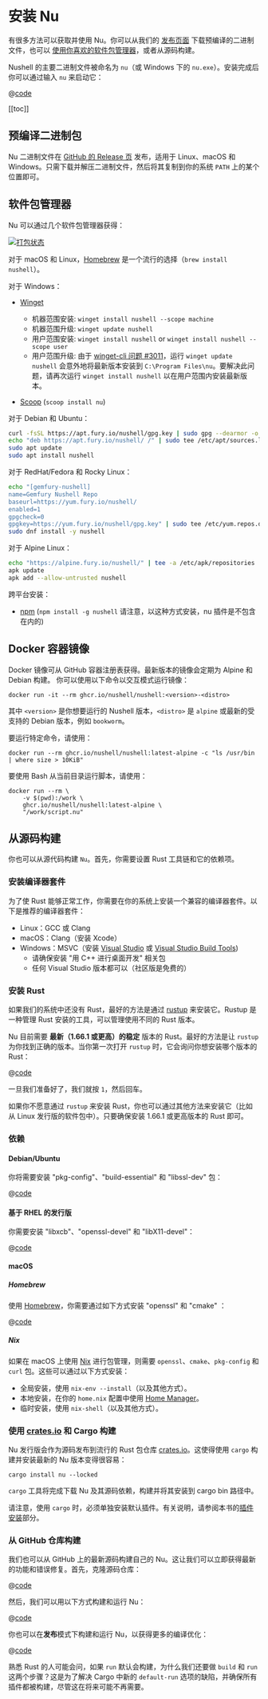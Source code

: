 # 安装 Nu

有很多方法可以获取并使用 Nu。你可以从我们的 [发布页面](https://github.com/nushell/nushell/releases) 下载预编译的二进制文件，也可以 [使用你喜欢的软件包管理器](https://repology.org/project/nushell/versions)，或者从源码构建。

Nushell 的主要二进制文件被命名为 `nu`（或 Windows 下的 `nu.exe`）。安装完成后你可以通过输入 `nu` 来启动它：

@[code](@snippets/installation/run_nu.sh)

[[toc]]

## 预编译二进制包

Nu 二进制文件在 [GitHub 的 Release 页](https://github.com/nushell/nushell/releases) 发布，适用于 Linux、macOS 和 Windows。只需下载并解压二进制文件，然后将其复制到你的系统 `PATH` 上的某个位置即可。

## 软件包管理器

Nu 可以通过几个软件包管理器获得：

[![打包状态](https://repology.org/badge/vertical-allrepos/nushell.svg)](https://repology.org/project/nushell/versions)

对于 macOS 和 Linux，[Homebrew](https://brew.sh/) 是一个流行的选择（`brew install nushell`）。

对于 Windows：

- [Winget](https://docs.microsoft.com/en-us/windows/package-manager/winget/)

  - 机器范围安装: `winget install nushell --scope machine`
  - 机器范围升级: `winget update nushell`
  - 用户范围安装: `winget install nushell` or `winget install nushell --scope user`
  - 用户范围升级: 由于 [winget-cli 问题 #3011](https://github.com/microsoft/winget-cli/issues/3011)，运行 `winget update nushell` 会意外地将最新版本安装到 `C:\Program Files\nu`。要解决此问题，请再次运行 `winget install nushell` 以在用户范围内安装最新版本。

- [Scoop](https://scoop.sh/) (`scoop install nu`)

对于 Debian 和 Ubuntu：

```sh
curl -fsSL https://apt.fury.io/nushell/gpg.key | sudo gpg --dearmor -o /etc/apt/trusted.gpg.d/fury-nushell.gpg
echo "deb https://apt.fury.io/nushell/ /" | sudo tee /etc/apt/sources.list.d/fury.list
sudo apt update
sudo apt install nushell
```

对于 RedHat/Fedora 和 Rocky Linux：

```sh
echo "[gemfury-nushell]
name=Gemfury Nushell Repo
baseurl=https://yum.fury.io/nushell/
enabled=1
gpgcheck=0
gpgkey=https://yum.fury.io/nushell/gpg.key" | sudo tee /etc/yum.repos.d/fury-nushell.repo
sudo dnf install -y nushell
```

对于 Alpine Linux：

```sh
echo "https://alpine.fury.io/nushell/" | tee -a /etc/apk/repositories
apk update
apk add --allow-untrusted nushell
```

跨平台安装：

- [npm](https://www.npmjs.com/) (`npm install -g nushell` 请注意，以这种方式安装，nu 插件是不包含在内的)

## Docker 容器镜像

Docker 镜像可从 GitHub 容器注册表获得。最新版本的镜像会定期为 Alpine 和 Debian 构建。
你可以使用以下命令以交互模式运行镜像：

```nu
docker run -it --rm ghcr.io/nushell/nushell:<version>-<distro>
```

其中 `<version>` 是你想要运行的 Nushell 版本，`<distro>` 是 `alpine` 或最新的受支持的 Debian 版本，例如 `bookworm`。

要运行特定命令，请使用：

```nu
docker run --rm ghcr.io/nushell/nushell:latest-alpine -c "ls /usr/bin | where size > 10KiB"
```

要使用 Bash 从当前目录运行脚本，请使用：

```nu
docker run --rm \
    -v $(pwd):/work \
    ghcr.io/nushell/nushell:latest-alpine \
    "/work/script.nu"
```

## 从源码构建

你也可以从源代码构建 `Nu`。首先，你需要设置 Rust 工具链和它的依赖项。

### 安装编译器套件

为了使 Rust 能够正常工作，你需要在你的系统上安装一个兼容的编译器套件。以下是推荐的编译器套件：

- Linux：GCC 或 Clang
- macOS：Clang（安装 Xcode）
- Windows：MSVC（安装 [Visual Studio](https://visualstudio.microsoft.com/vs/community/) 或 [Visual Studio Build Tools](https://visualstudio.microsoft.com/downloads/#build-tools-for-visual-studio-2022))
  - 请确保安装 "用 C++ 进行桌面开发" 相关包
  - 任何 Visual Studio 版本都可以（社区版是免费的）

### 安装 Rust

如果我们的系统中还没有 Rust，最好的方法是通过 [rustup](https://rustup.rs/) 来安装它。Rustup 是一种管理 Rust 安装的工具，可以管理使用不同的 Rust 版本。

Nu 目前需要 **最新（1.66.1 或更高）的稳定** 版本的 Rust。最好的方法是让 `rustup` 为你找到正确的版本。当你第一次打开 `rustup` 时，它会询问你想安装哪个版本的 Rust：

@[code](@snippets/installation/rustup_choose_rust_version.sh)

一旦我们准备好了，我们就按 `1`，然后回车。

如果你不愿意通过 `rustup` 来安装 Rust，你也可以通过其他方法来安装它（比如从 Linux 发行版的软件包中）。只要确保安装 1.66.1 或更高版本的 Rust 即可。

### 依赖

#### Debian/Ubuntu

你将需要安装 "pkg-config"、"build-essential" 和 "libssl-dev" 包：

@[code](@snippets/installation/install_pkg_config_libssl_dev.sh)

#### 基于 RHEL 的发行版

你需要安装 "libxcb"、"openssl-devel" 和 "libX11-devel"：

@[code](@snippets/installation/install_rhel_dependencies.sh)

#### macOS

##### Homebrew

使用 [Homebrew](https://brew.sh/)，你需要通过如下方式安装 "openssl" 和 "cmake" ：

@[code](@snippets/installation/macos_deps.sh)

##### Nix

如果在 macOS 上使用 [Nix](https://nixos.org/download/#nix-install-macos) 进行包管理，则需要 `openssl`、`cmake`、`pkg-config` 和 `curl` 包。这些可以通过以下方式安装：

- 全局安装，使用 `nix-env --install`（以及其他方式）。
- 本地安装，在你的 `home.nix` 配置中使用 [Home Manager](https://github.com/nix-community/home-manager)。
- 临时安装，使用 `nix-shell`（以及其他方式）。

### 使用 [crates.io](https://crates.io) 和 Cargo 构建

Nu 发行版会作为源码发布到流行的 Rust 包仓库 [crates.io](https://crates.io/)。这使得使用 `cargo` 构建并安装最新的 Nu 版本变得很容易：

```nu
cargo install nu --locked
```

`cargo` 工具将完成下载 Nu 及其源码依赖，构建并将其安装到 cargo bin 路径中。

请注意，使用 `cargo` 时，必须单独安装默认插件。有关说明，请参阅本书的[插件安装](./plugins.html#core-plugins)部分。

### 从 GitHub 仓库构建

我们也可以从 GitHub 上的最新源码构建自己的 Nu。这让我们可以立即获得最新的功能和错误修复。首先，克隆源码仓库：

@[code](@snippets/installation/git_clone_nu.sh)

然后，我们可以用以下方式构建和运行 Nu：

@[code](@snippets/installation/build_nu_from_source.sh)

你也可以在**发布**模式下构建和运行 Nu，以获得更多的编译优化：

@[code](@snippets/installation/build_nu_from_source_release.sh)

熟悉 Rust 的人可能会问，如果 `run` 默认会构建，为什么我们还要做 `build` 和 `run` 这两个步骤？这是为了解决 Cargo 中新的 `default-run` 选项的缺陷，并确保所有插件都被构建，尽管这在将来可能不再需要。
